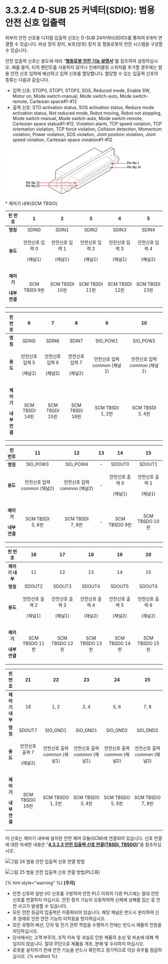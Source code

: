 # 3.3.2.4 D-SUB 25 커넥터(SDIO): 범용 안전 신호 입출력

외부의 안전 신호용 디지털 입출력 신호는 D-SUB 24커넥터(SDIO)를 통하여 8개씩 연결할 수 있습니다. 비상 정지 장치, 보호(방호) 장치 등 협동로봇의 안전 시스템을 구성할 수 있습니다.

안전 입출력 신호는 용도에 따라 “[**협동로봇 안전 기능 설명서**](https://hyundai-robotics.gitbook.io/cobot-safety-function/)”를 참조하여 설정하십시오. 예를 들어, 티치 펜던트를 사용하지 않거나 인에이블링 스위치를 추가할 경우에는 범용 안전 신호 입력에 배선하고 입력 신호를 할당합니다. 할당할 수 있는 입출력 신호의 종류는 다음과 같습니다.

* 입력 신호: STOP0, STOP1, STOP2, SOS, Reduced mode, Enable SW, Motor on, Mode switch-manual, Mode switch-auto, Mode switch-remote, Cartesian space#1-#12
* 출력 신호: STO activation status, SOS activation status, Reduce mode activation status, Not reduced mode, Robot moving, Robot not stopping, Mode switch-manual, Mode switch-auto, Mode switch-remote, Cartesian space status#1-#12, Violation alarm, TCP speed violation, TCP orientation violation, TCP force violation, Collision detection, Momentum violation, Power violation, SOS violation, Joint position violation, Joint speed violation, Cartesian space violation#1-#12

![](../../../.gitbook/assets/d-sub25.png)

\* 제어기 내부(SCM TBSIO)

|                         **핀 번호**                         |               1              |               2              |               3              |               4              |               5              |
| :------------------------------------------------------: | :--------------------------: | :--------------------------: | :--------------------------: | :--------------------------: | :--------------------------: |
|                          **명칭**                          |             SDIN0            |             SDIN1            |             SDIN2            |             SDIN3            |             SDIN4            |
|                          **용도**                          | <p>안전신호 입력 0</p><p>(채널1)</p> | <p>안전신호 입력 1</p><p>(채널1)</p> | <p>안전신호 입력 2</p><p>(채널1)</p> | <p>안전신호 입력 3</p><p>(채널1)</p> | <p>안전신호 입력 4</p><p>(채널2)</p> |
| <p><strong>제어기</strong></p><p><strong>내부 연결</strong></p> |         SCM TBSDI 9핀         |         SCM TBSDI 10핀        |         SCM TBSDI 11핀        |         SCM TBSDI 12핀        |         SCM TBSDI 13핀        |

|                         **핀 번호**                         |               6              |               7              |               8              |             9             |             10            |
| :------------------------------------------------------: | :--------------------------: | :--------------------------: | :--------------------------: | :-----------------------: | :-----------------------: |
|                          **명칭**                          |             SDIN5            |             SDIN6            |             SDIN7            |         SIO\_POW1         |         SIO\_POW2         |
|                          **용도**                          | <p>안전신호 입력 5</p><p>(채널2)</p> | <p>안전신호 입력 6</p><p>(채널2)</p> | <p>안전신호 입력 7</p><p>(채널2)</p> |    안전신호 입력 common (채널1)   |    안전신호 입력 common (채널1)   |
| <p><strong>제어기</strong></p><p><strong>내부 연결</strong></p> |         SCM TBSDI 14핀        |         SCM TBSDI 15핀        |         SCM TBSDI 16핀        | <p>SCM TBSDI<br>1, 2핀</p> | <p>SCM TBSDI<br>3, 4핀</p> |

|                         **핀 번호**                         |             11            |             12            |  13 |              14              |              15              |
| :------------------------------------------------------: | :-----------------------: | :-----------------------: | :-: | :--------------------------: | :--------------------------: |
|                          **명칭**                          |         SIO\_POW3         |         SIO\_POW4         |  -  |            SDOUT0            |            SDOUT1            |
|                          **용도**                          |    안전신호 입력 common (채널2)   |    안전신호 입력 common (채널2)   |  -  | <p>안전신호 출력 0</p><p>(채널1)</p> | <p>안전신호 출력 1</p><p>(채널1)</p> |
| <p><strong>제어기</strong></p><p><strong>내부 연결</strong></p> | <p>SCM TBSDI<br>5, 6핀</p> | <p>SCM TBSDI<br>7, 8핀</p> |  -  |         SCM TBSDO 9핀         |         SCM TBSDO 10핀        |

|                         **핀 번호**                         |              16              |              17              |              18              |              19              |              20              |
| :------------------------------------------------------: | :--------------------------: | :--------------------------: | :--------------------------: | :--------------------------: | :--------------------------: |
|                        **제어기 내부**                        |              11              |              12              |              13              |              14              |              15              |
|                          **명칭**                          |            SDOUT2            |            SDOUT3            |            SDOUT4            |            SDOUT5            |            SDOUT6            |
|                          **용도**                          | <p>안전신호 출력 2</p><p>(채널1)</p> | <p>안전신호 출력 3</p><p>(채널1)</p> | <p>안전신호 출력 4</p><p>(채널2)</p> | <p>안전신호 출력 5</p><p>(채널2)</p> | <p>안전신호 출력 6</p><p>(채널2)</p> |
| <p><strong>제어기</strong></p><p><strong>내부 연결</strong></p> |         SCM TBSDO 11핀        |         SCM TBSDO 12핀        |         SCM TBSDO 13핀        |         SCM TBSDO 14핀        |         SCM TBSDO 15핀        |

|                         **핀 번호**                         |              21              |             22            |             23            |             24            |             25            |
| :------------------------------------------------------: | :--------------------------: | :-----------------------: | :-----------------------: | :-----------------------: | :-----------------------: |
|                        **제어기 내부**                        |              16              |            1, 2           |            3, 4           |            5, 6           |            7, 8           |
|                          **명칭**                          |            SDOUT7            |         SIO\_GND1         |         SIO\_GND1         |         SIO\_GND2         |         SIO\_GND2         |
|                          **용도**                          | <p>안전신호 출력 7</p><p>(채널2)</p> |    안전신호 출력 common (채널1)   |    안전신호 출력 common (채널1)   |    안전신호 출력 common (채널2)   |    안전신호 출력 common (채널2)   |
| <p><strong>제어기</strong></p><p><strong>내부 연결</strong></p> |         SCM TBSDO 16핀        | <p>SCM TBSDO<br>1, 2핀</p> | <p>SCM TBSDO<br>3, 4핀</p> | <p>SCM TBSDO<br>5, 6핀</p> | <p>SCM TBSDO<br>7, 8핀</p> |

이 신호는 제어기 내부에 설치된 안전 제어 모듈(SCM)에 연결되어 있습니다. 신호 연결에 대한 자세한 내용은 “[**4.3.2.3 안전 입출력 신호 연결(TBSDI, TBSDO)**](../../../4-maintenance/4-3-controller-check-maintenance/2-safety-control-module/3-tbsdi-tbsdo.md)”을 참조하십시오.

![그림 24 범용 안전 입출력 신호 연결 방법](../../../.gitbook/assets/d-sub25\_3.png)

![그림 25 범용 안전 입출력 신호 연결 방법(PLC류)](../../../.gitbook/assets/d-sub25\_4.png)

{% hint style="warning" %}
**\[주의]**

* 안전 신호와 일반 I/O 신호를 구분하여 안전 PLC 이외의 다른 PLC에는 절대 안전 신호를 연결하지 마십시오. 안전 정지 기능이 오동작하여 신체에 상해를 입는 등 안전 사고가 발생할 수 있습니다.
* 모든 안전 등급의 입출력은 이중화되어 있습니다. 해당 채널은 반드시 분리하여 신호 장애로 인한 안전 기능의 미작동을 방지하십시오.
* 모든 유형의 배선, 단자 및 전기 관련 작업을 수행하기 전에는 반드시 제품의 전원을 차단하십시오.
* 당사에서는 고객 부주의, 조작 미숙 및 과실로 인한 제품의 손상 및 파손에 대해 책임지지 않습니다. 절대 무단으로 제품을 개조, 분해 및 수리하지 마십시오.
* 로봇을 설치하기 전에 안전 기능을 반드시 확인하고 정기적으로 이상 유무를 점검하십시오.
{% endhint %}
